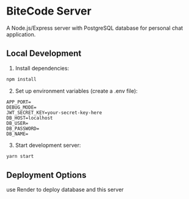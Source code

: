 # BiteCode Server

A Node.js/Express server with PostgreSQL database for personal chat application.

## Local Development

1. Install dependencies:
```bash
npm install
```

2. Set up environment variables (create a .env file):
```
APP_PORT=
DEBUG_MODE=
JWT_SECRET_KEY=your-secret-key-here
DB_HOST=localhost
DB_USER=
DB_PASSWORD=
DB_NAME=
```

3. Start development server:
```bash
yarn start
```

## Deployment Options


use Render to deploy database and this server

